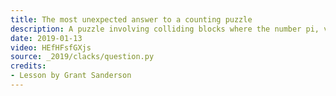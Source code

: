 ```yaml
---
title: The most unexpected answer to a counting puzzle
description: A puzzle involving colliding blocks where the number pi, vey unexpectedly, shows up.
date: 2019-01-13
video: HEfHFsfGXjs
source: _2019/clacks/question.py
credits:
- Lesson by Grant Sanderson
---
```

